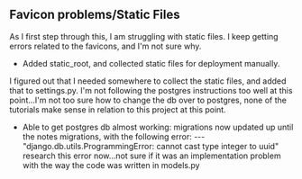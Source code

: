 ## Favicon problems/Static Files

As I first step through this, I am struggling with static files. I keep getting errors related to the favicons, and I'm not sure why.

* Added static_root, and collected static files for deployment manually.

I figured out that I needed somewhere to collect the static files, and added that to settings.py. I'm not following the postgres instructions too well at this point...I'm not too sure how to change the db over to postgres, none of the tutorials make sense in relation to this project at this point.

* Able to get postgres db almost working: migrations now updated up until the notes migrations, with the following error:
---"django.db.utils.ProgrammingError: cannot cast type integer to uuid"
research this error now...not sure if it was an implementation problem with the way the code was written in models.py
